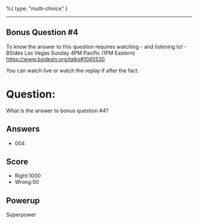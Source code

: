 %{
 type: "multi-choice"
}

---
## Bonus Question #4

To know the answer to this question requires
watching - and listening to! -
BSides Las Vegas Sunday 4PM Pacific (1PM Eastern)
https://www.bsideslv.org/talks#1045530

You can watch live or watch the replay
if after the fact.

# Question:
What is the answer to bonus question #4?

## Answers
* 004

## Score
- Right:1000
- Wrong:50

## Powerup
Superpower
